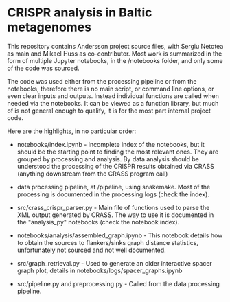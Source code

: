# CRISPR analysis in Baltic metagenomes

This repository contains Andersson project source files, with Sergiu 
Netotea as main and Mikael Huss as co-contributor. Most work is 
summarized in the form of multiple Jupyter notebooks,
in the /notebooks folder, and only some of the code was sourced.

The code was used either from the processing pipeline or from the
notebooks, therefore there is no main script, or command line options,
or even clear inputs and outputs. Instead individual functions are 
called when needed via the notebooks. It can be viewed as a function 
library, but much of is not general enough to qualify, it is for the 
most part internal project code.


Here are the highlights, in no particular order:

- notebooks/index.ipynb - Incomplete index of the notebooks, but it should
be the starting point to finding the most relevant ones. They are grouped by 
processing and analysis. By data analysis should be understood the 
processing of the CRISPR results obtained via CRASS (anything downstream 
from the CRASS program call)

- data processing pipeline, at /pipeline, using snakemake. Most of 
the processing is documented in the processing logs (check the index).

- src/crass_crispr_parser.py - Main file of functions used to parse the 
XML output generated by CRASS. The way to use it is documented in the
"analysis_py" notebooks (check the notebook index).

- notebooks/analysis/assembled_graph.ipynb - This notebook details how 
to obtain the sources to flankers/sinks graph distance statistics, 
unfortunately not sourced and not well documented.

- src/graph_retrieval.py - Used to generate an older interactive
spacer graph plot, details in notebooks/logs/spacer_graphs.ipynb

- src/pipeline.py and preprocessing.py - Called from the data processing 
pipeline.
